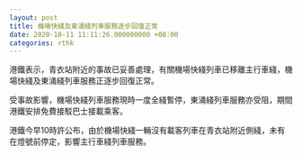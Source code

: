 ```yaml
---
layout: post
title: 機場快綫及東涌綫列車服務逐步回復正常
date: 2020-10-11 11:11:26.000000000 +08:00
categories: rthk
---
```


港鐵表示，青衣站附近的事故已妥善處理，有關機場快綫列車已移離主行車綫，機場快綫及東涌綫列車服務正逐步回復正常。

受事故影響，機場快綫列車服務現時一度全綫暫停，東涌綫列車服務亦受阻，期間港鐵安排免費接駁巴士接載乘客。

港鐵今早10時許公布，由於機場快綫一輛沒有載客列車在青衣站附近側綫，未有在燈號前停定，影響主行車綫列車服務。
